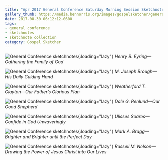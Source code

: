 ```yaml
---
title: "Apr 2017 General Conference Saturday Morning Session Sketchnotes"
gallery_thumb: https://media.bennorris.org/images/gospelsketcher/general-conference/apr-2017/general-conference-eyring-sketchnote.jpg
date: 2017-08-30 06:12:12-0600
tags:
- general conference
- sketchnotes
- sketchnote collection
category: Gospel Sketcher
---
```


![General Conference sketchnotes](https://media.bennorris.org/images/gospelsketcher/general-conference/apr-2017/general-conference-eyring-sketchnote.jpg){:loading="lazy"}
_Henry B. Eyring—Gathering the Family of God_

![General Conference sketchnotes](https://media.bennorris.org/images/gospelsketcher/general-conference/apr-2017/general-conference-brough-sketchnote.jpg){:loading="lazy"}
_M. Joseph Brough—His Daily Guiding Hand_

![General Conference sketchnotes](https://media.bennorris.org/images/gospelsketcher/general-conference/apr-2017/general-conference-clayton-sketchnote.jpg){:loading="lazy"}
_Weatherford T. Clayton—Our Father’s Glorious Plan_

![General Conference sketchnotes](https://media.bennorris.org/images/gospelsketcher/general-conference/apr-2017/general-conference-renlund-sketchnote.jpg){:loading="lazy"}
_Dale G. Renlund—Our Good Shepherd_

![General Conference sketchnotes](https://media.bennorris.org/images/gospelsketcher/general-conference/apr-2017/general-conference-soares-sketchnote.jpg){:loading="lazy"}
_Ulisses Soares—Confide in God Unwaveringly_

![General Conference sketchnotes](https://media.bennorris.org/images/gospelsketcher/general-conference/apr-2017/general-conference-bragg-sketchnote.jpg){:loading="lazy"}
_Mark A. Bragg—Brighter and Brighter until the Perfect Day_

![General Conference sketchnotes](https://media.bennorris.org/images/gospelsketcher/general-conference/apr-2017/general-conference-nelson-sketchnote.jpg){:loading="lazy"}
_Russell M. Nelson—Drawing the Power of Jesus Christ into Our Lives_
